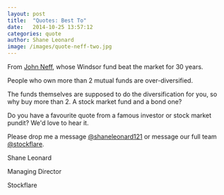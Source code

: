 ```yaml
---
layout: post
title:  "Quotes: Best To"
date:   2014-10-25 13:57:12
categories: quote
author: Shane Leonard
image: /images/quote-neff-two.jpg
---
```


From [John Neff](http://en.wikipedia.org/wiki/John_Neff), whose Windsor fund beat the market for 30 years.

People who own more than 2 mutual funds are over-diversified. 

The funds themselves are supposed to do the diversification for you, so why buy more than 2. A stock market fund and a bond one? 

Do you have a favourite quote from a famous investor or stock market pundit? We'd love to hear it.

Please drop me a message [@shaneleonard121](https://twitter.com/shaneleonard121) or message our full team [@stockflare](https://twitter.com/stockflare).

Shane Leonard

Managing Director

Stockflare